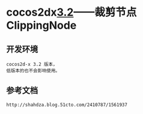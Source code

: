 # cocos2dx[3.2](19)——裁剪节点ClippingNode

## 开发环境
	cocos2d-x 3.2 版本，
	低版本的也不会影响使用。
## 参考文档
	http://shahdza.blog.51cto.com/2410787/1561937
